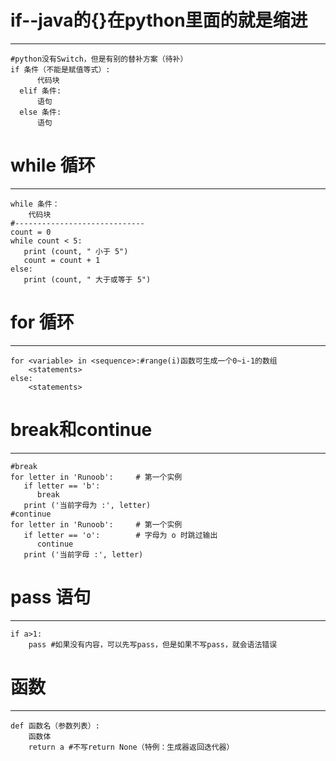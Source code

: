 # if--java的{}在python里面的就是缩进<br> 
---------------------------------------------------------
```
#python没有Switch，但是有别的替补方案（待补）
if 条件（不能是赋值等式）:
      代码块
  elif 条件:
      语句
  else 条件:
      语句
```
# while 循环<br> 
---------------------------------------------------------
```
while 条件：
    代码块
#-----------------------------
count = 0
while count < 5:
   print (count, " 小于 5")
   count = count + 1
else:
   print (count, " 大于或等于 5")
```
# for 循环<br> 
---------------------------------------------------------
```
for <variable> in <sequence>:#range(i)函数可生成一个0~i-1的数组
    <statements>
else:
    <statements>
```
# break和continue<br> 
---------------------------------------------------------
```
#break
for letter in 'Runoob':     # 第一个实例
   if letter == 'b':
      break
   print ('当前字母为 :', letter)
#continue
for letter in 'Runoob':     # 第一个实例
   if letter == 'o':        # 字母为 o 时跳过输出
      continue
   print ('当前字母 :', letter)
```
# pass 语句<br> 
---------------------------------------------------------
```
if a>1:
    pass #如果没有内容，可以先写pass，但是如果不写pass，就会语法错误
```
# 函数<br> 
---------------------------------------------------------
```
def 函数名（参数列表）:
    函数体
    return a #不写return None（特例：生成器返回迭代器）
```
